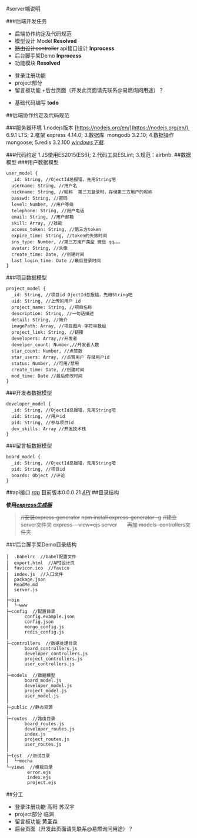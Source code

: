 #server端说明

###后端开发任务
- 后端协作约定及代码规范
- 模型设计 Model **Resolved**
- ~~路由设计controller~~ api接口设计 **Inprocess**
- 后台脚手架Demo **Inprocess**
- 功能模块 **Resolved**
 + 登录注册功能 
 + project部分
 + 留言板功能
 +后台页面（开发此页面请先联系@易燃询问用途）？
- 基础代码编写 **todo**

##后端协作约定及代码规范

###服务器环境
1.nodejs版本 [https://nodejs.org/en/](https://nodejs.org/en/)  6.9.1 LTS;
2.框架 express 4.14.0;
3.数据库  mongodb 3.2.10; 
4.数据操作mongoose;
5.redis 3.2.100 [*windows下载*](https://github.com/MSOpenTech/redis/releases).

###代码约定
1.JS使用ES2015(ES6);
2.代码工具ESLint;
3.规范：airbnb.
##数据模型
###用户数据模型
```
user_model {
  _id: String, //OjectId总报错，先用String吧
  username: String, //用户名
  nickname: String, //昵称  第三方登录时，存储第三方用户的昵称
  passwd: String, //密码
  level: Number, //用户等级
  telephone: String, //用户电话
  email: String, //用户邮箱
  skill: Array, //技能
  access_token: String, //第三方token
  expire_time: String, //token的失效时间
  sns_type: Number, //第三方用户类型 微信 qq。。。 
  avatar: String, //头像 
  create_time: Date, //创建时间
  last_login_time: Date //最后登录时间
}
```

###项目数据模型

```
project_model {
  _id: String, //项目id OjectId总报错，先用String吧
  uid: String, //上传的用户 id
  project_name: String, //项目名称
  description: String, //一句话描述
  detail: String, //简介
  imagePath: Array, //项目图片 字符串数组
  project_link: String, //链接
  developers: Array,//开发者
  develper_count: Number,//开发者人数
  star_count: Number, //点赞数
  star_users: Array, //点赞用户 存储用户id
  status: Number, //可用/禁用
  create_time: Date, //创建时间
  mod_time: Date //最后修改时间
}
```
###开发者数据模型
```
developer_model {
  _id: String, //OjectId总报错，先用String吧
  uid: String, //用户id
  pid: String, //参与项目id
  dev_skills: Array //开发技术栈
}
```
###留言板数据模型 
```
board_model {
  _id: String, //OjectId总报错，先用String吧
  pid: String, //项目id
  boards: Object //评论
}
```
##api接口
[*rap*](http://rap.taobao.org/)
目前版本0.0.0.21
[*API*](export.html)
##目录结构

**~~使用[*express生成器*](http://expressjs.com/zh-cn/starter/generator.html)~~**
>~~//安装express-generator~~
~~npm install express-generator -g~~
~~//建立server文件夹~~
~~express --view=ejs server~~      
~~再加 models  controllers文件夹~~

###后台脚手架Demo目录结构
```
│  .babelrc  //babel配置文件
│  export.html  //API设计页
│  favicon.ico  //favico
│  index.js  //入口文件
│  package.json  
│  ReadMe.md  
│  server.js  
│  
├─bin  
│  └─www
├─config  //配置目录
│      config.example.json
│      config.json
│      mongo_config.js
│      redis_config.js
│      
├─controllers  //数据处理目录
│      board_controllers.js
│      developer_controllers.js
│      project_controllers.js
│      user_controllers.js
│      
├─models  //数据模型
│      board_model.js
│      developer_model.js
│      project_model.js
│      user_model.js
│
├─public //静态资源
│    
├─routes  //路由目录
│      board_routes.js
│      developer_routes.js
│      index.js
│      project_routes.js
│      user_routes.js
│      
├─test  //测试目录
│  └─mocha
└─views  //模板目录
        error.ejs
        index.ejs
        project.ejs
```

##分工
 + 登录注册功能  高阳 苏汉宇
 + project部分 临渊
 + 留言板功能 黄圣森
 + 后台页面（开发此页面请先联系@易燃询问用途）？